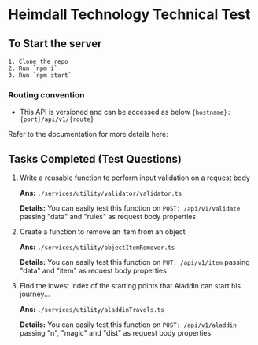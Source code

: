 # Heimdall Technology Technical Test

## To Start the server

    1. Clone the repo
    2. Run `npm i`
    3. Run `npm start`

### Routing convention

- This API is versioned and can be accessed as below
    ```{hostname}:{port}/api/v1/{route}```

Refer to the documentation for more details here:

## Tasks Completed (Test Questions)

1. Write a reusable function to perform input validation on a request body

    **Ans:** `./services/utility/validator/validator.ts`

    **Details:**  You can easily test this function on `POST: /api/v1/validate` passing "data" and "rules" as request body properties

2. Create a function to remove an item from an object

    **Ans:** `./services/utility/objectItemRemover.ts`

    **Details:** You can easily test this function on `PUT: /api/v1/item` passing "data" and "item" as request body properties

3. Find the lowest index of the starting points that Aladdin can start his journey...

    **Ans:** `./services/utility/aladdinTravels.ts`

    **Details:** You can easily test this function on `POST: /api/v1/aladdin` passing "n", "magic" and "dist" as request body properties
